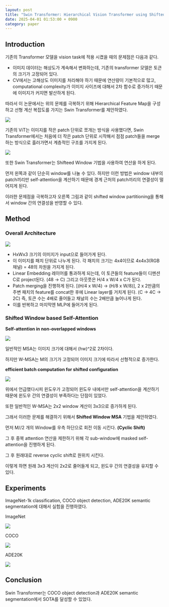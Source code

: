 ```yaml
---
layout: post
title: "Swin Transformer: Hierarchical Vision Transformer using Shifted Windows (ICCV 2021)"
date: 2025-04-01 01:53:00 + 0900
category: paper
---
```


## Introduction

기존의 Transformer 모델을 vision task에 적용 시켰을 때의 문제점은 다음과 같다.

- 이미지 데이터는 해상도가 계속해서 변화하는데, 기존의 transformer 모델은 토큰의 크기가 고정되어 있다.
- CV에서는 고해상도 이미지를 처리해야 하기 때문에 연산량이 기본적으로 많고, computational complexity가 이미지 사이즈에 대해서 2차 함수로 증가하기 때문에 이미지가 커지면 발산하게 된다.

따라서 이 논문에서는 위의 문제를 극복하기 위해 Hierarchical Feature Map을 구성하고 선형 계산 복잡도를 가지는 Swin Transformer를 제안하였다.

![](/img/swin/image.png)

기존의 ViT는 이미지를 작은 patch 단위로 쪼개는 방식을 사용했다면, Swin Transformer에서는 처음에 더 작은 patch 단위로 시작해서 점점 patch들을 merge하는 방식으로 흘러가면서 계층적인 구조를 가지게 된다.

![](/img/swin/image%201.png)

또한 Swin Transformer는 Shifteed Window 기법을 사용하여 연산을 하게 된다.

먼저 왼쪽과 같이 단순히 window를 나눌 수 있다. 하지만 이런 방법은 window 내부의 patch끼리만 self-attention을 계산하기 때문에 경계 근처의 patch끼리의 연결성이 떨어지게 된다. 

이러한 문제점을 극복하고자 오른쪽 그림과 같이 shifted window partitioning을 통해서 window 간의 연결성을 반영할 수 있다.

## Method

### Overall Architecture

![](/img/swin/image%202.png)

- HxWx3 크기의 이미지가 input으로 들어가게 된다.
- 이 이미지를 패치 단위로 나누게 된다. 각 패치의 크기는 4x4이므로 4x4x3(RGB 채널) = 48의 차원을 가지게 된다.
- Linear Embedding 레이어를 통과하게 되는데, 이 토큰들의 feature들이 디멘션 C로 project된다. (48 → C) 그리고 아웃풋은 H/4 x W/4 x C가 된다.
- Patch merging을 진행하게 된다. [(H/4 x W/4) → (H/8 x W/8)], 2 x 2만큼의 주변 패치의 feature를 concat한 후에 Linear layer를 거치게 된다. (C → 4C → 2C) 즉, 토큰 수는 4배로 줄어들고 채널의 수는 2배만큼 늘어나게 된다.
- 이를 반복하고 마지막엔 MLP에 들어가게 된다.

### Shifted Window based Self-Attention

**Self-attention in non-overlapped windows**

![](/img/swin/image%203.png)

일반적인 MSA는 이미지 크기에 대해서 (hw)^2로 2차이다. 

하지만 W-MSA는 M의 크기가 고정되어 이미지 크기에 따라서 선형적으로 증가한다.

**efficient batch computation for shifted configuration**

![](/img/swin/%EC%A0%9C%EB%AA%A9_%EC%97%86%EC%9D%8C.png)

위에서 언급했다시피 윈도우가 고정되어 윈도우 내에서만 self-attention을 계산하기 때문에 윈도우 간의 연결성이 부족하다는 단점이 있었다. 

또한 일반적인 W-MSA는 2x2 window 계산이 3x3으로 증가하게 된다.

그래서 이러한 문제를 해결하기 위해서 **Shifted Window MSA** 기법을 제안하였다. 

먼저 M//2 개의 Window를 우측 하단으로 회전 이동 시킨다. **(Cyclic Shift)**

그 후 중복 attention 연산을 제한하기 위해 각 sub-window에 masked self-attention을 진행하게 된다.

그 후 원래대로 reverse cyclic shift로 원위치 시킨다.

이렇게 하면 원래 3x3 계산이 2x2로 줄어들게 되고, 윈도우 간의 연결성을 유지할 수 있다.

## Experiments

ImageNet-1k classification, COCO object detection, ADE20K semantic segmentation에 대해서 실험을 진행하였다.

ImageNet

![](/img/swin/image%204.png)

COCO

![](/img/swin/image%205.png)

ADE20K

![](/img/swin/image%206.png)

## Conclusion

Swin Transformer는 COCO object detection과 ADE20K semantic segmentation에서 SOTA를 달성할 수 있었다.

<script type="text/javascript" async
  src="https://polyfill.io/v3/polyfill.min.js?features=es6"></script>
<script type="text/javascript" async
  src="https://cdnjs.cloudflare.com/ajax/libs/mathjax/2.7.7/MathJax.js?config=TeX-MML-AM_CHTML"></script>